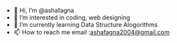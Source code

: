 - 👋 Hi, I’m @ashafagna
- 👀 I’m interested in coding, web designing
- 🌱 I’m currently learning Data Structure Alogorithms
- 📫 How to reach me email :ashafagna2004@gmail.com

<!---
ashafagna/ashafagna is a ✨ special ✨ repository because its `README.md` (this file) appears on your GitHub profile.
You can click the Preview link to take a look at your changes.
--->
